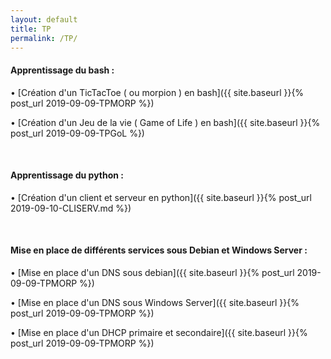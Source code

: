 ```yaml
---
layout: default
title: TP
permalink: /TP/
---
```


#### __Apprentissage du bash :__

• [Création d'un TicTacToe ( ou morpion ) en bash]({{ site.baseurl }}{% post_url 2019-09-09-TPMORP %})


• [Création d'un Jeu de la vie ( Game of Life ) en bash]({{ site.baseurl }}{% post_url 2019-09-09-TPGoL %})

&nbsp;


#### __Apprentissage du python :__

• [Création d'un client et serveur en python]({{ site.baseurl }}{% post_url 2019-09-10-CLISERV.md %})

&nbsp;

#### __Mise en place de différents services sous Debian et Windows Server :__

• [Mise en place d'un DNS sous debian]({{ site.baseurl }}{% post_url 2019-09-09-TPMORP %})

• [Mise en place d'un DNS sous Windows Server]({{ site.baseurl }}{% post_url 2019-09-09-TPMORP %})

• [Mise en place d'un DHCP primaire et secondaire]({{ site.baseurl }}{% post_url 2019-09-09-TPMORP %})


